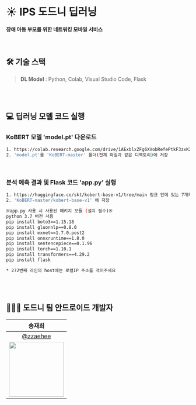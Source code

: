 # ☀ IPS 도드니 딥러닝
**장애 아동 부모를 위한 네트워킹 모바일 서비스**<br/>
<br/><br/>

## 🛠 기술 스택
> **DL Model** : Python, Colab, Visual Studio Code, Flask<br/>

<br/><br/>

## 💻 딥러닝 모델 코드 실행

### KoBERT 모델 'model.pt' 다운로드
```bash
1. https://colab.research.google.com/drive/1AExblxZFg6XVobRefePtkF3zxK2oYmjF?usp=sharing 전체 코드 실행
2. 'model.pt'를 'KoBERT-master' 폴더(전체 파일과 같은 디렉토리)에 저장
```
<br/>

### 분석 예측 결과 및 Flask 코드 'app.py' 실행
```bash
1. https://huggingface.co/skt/kobert-base-v1/tree/main 링크 안에 있는 7개의 파일 다운
2. 'KoBERT-master/kobert-base-v1' 에 저장
```

```bash
※app.py 사용 시 사용된 패키지 모듈 (설치 필수)※
python 3.7 버전 사용
pip install boto3==1.15.18 
pip install gluonnlp==0.8.0 
pip install mxnet==1.7.0.post2 
pip install onnxruntime==1.8.0 
pip install sentencepiece==0.1.96 
pip install torch==1.10.1
pip install transformers==4.29.2
pip install flask

* 272번째 라인의 host에는 로컬IP 주소를 적어주세요
```



<br/><br/>

## 👩🏻‍💻 도드니 팀 안드로이드 개발자 
| 송재희 | 
| :-: |
| [@zzaehee](https://github.com/zzaehee) |
|<img src="https://github.com/zzaehee.png" style="width:150px; height:150px;">|
